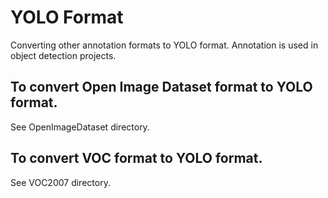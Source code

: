 # YOLO Format
Converting other annotation formats to YOLO format. Annotation is used in object detection projects.

## To convert Open Image Dataset format to YOLO format.
See OpenImageDataset directory.

## To convert VOC format to YOLO format.
See VOC2007 directory.
